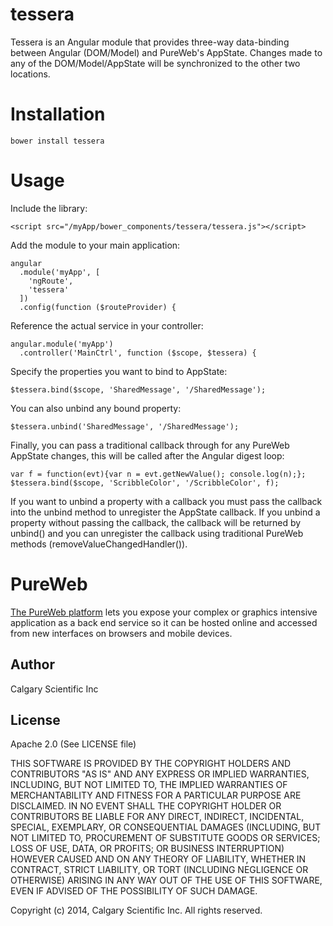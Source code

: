 tessera
================

Tessera is an Angular module that provides three-way data-binding between Angular (DOM/Model) and PureWeb's AppState.  Changes made to any of the DOM/Model/AppState will be synchronized to the other two locations.

# Installation

```bower install tessera```

# Usage
Include the library:
```
<script src="/myApp/bower_components/tessera/tessera.js"></script>
```

Add the module to your main application:
```
angular
  .module('myApp', [
    'ngRoute',
    'tessera'
  ])
  .config(function ($routeProvider) {  
```

Reference the actual service in your controller:
```
angular.module('myApp')
  .controller('MainCtrl', function ($scope, $tessera) {
```
 
Specify the properties you want to bind to AppState:
```
$tessera.bind($scope, 'SharedMessage', '/SharedMessage');
```  

You can also unbind any bound property:
```
$tessera.unbind('SharedMessage', '/SharedMessage'); 
```

Finally, you can pass a traditional callback through for any PureWeb AppState changes, this will be called after the Angular digest loop:
```
var f = function(evt){var n = evt.getNewValue(); console.log(n);};
$tessera.bind($scope, 'ScribbleColor', '/ScribbleColor', f); 
```

If you want to unbind a property with a callback you must pass the callback into the unbind method to unregister the AppState callback.  If you unbind a property without passing the callback, the callback will be returned by unbind() and you can unregister the callback using traditional PureWeb methods (removeValueChangedHandler()).
  
# PureWeb

[The PureWeb platform](http://www.calgaryscientific.com/pureweb/) lets you expose your complex or graphics intensive application as a back end service so it can be hosted online and accessed from new interfaces on browsers and mobile devices.

## Author

Calgary Scientific Inc

## License

Apache 2.0 (See LICENSE file)

THIS SOFTWARE IS PROVIDED BY THE COPYRIGHT HOLDERS AND CONTRIBUTORS "AS IS" AND ANY EXPRESS OR IMPLIED WARRANTIES, INCLUDING, BUT NOT LIMITED TO, THE IMPLIED WARRANTIES OF MERCHANTABILITY AND FITNESS FOR A PARTICULAR PURPOSE ARE DISCLAIMED. IN NO EVENT SHALL THE COPYRIGHT HOLDER OR CONTRIBUTORS BE LIABLE FOR ANY DIRECT, INDIRECT, INCIDENTAL, SPECIAL, EXEMPLARY, OR CONSEQUENTIAL DAMAGES (INCLUDING, BUT NOT LIMITED TO, PROCUREMENT OF SUBSTITUTE GOODS OR SERVICES; LOSS OF USE, DATA, OR PROFITS; OR BUSINESS INTERRUPTION) HOWEVER CAUSED AND ON ANY THEORY OF LIABILITY, WHETHER IN CONTRACT, STRICT LIABILITY, OR TORT (INCLUDING NEGLIGENCE OR OTHERWISE) ARISING IN ANY WAY OUT OF THE USE OF THIS SOFTWARE, EVEN IF ADVISED OF THE POSSIBILITY OF SUCH DAMAGE.

Copyright (c) 2014, Calgary Scientific Inc.
All rights reserved.

